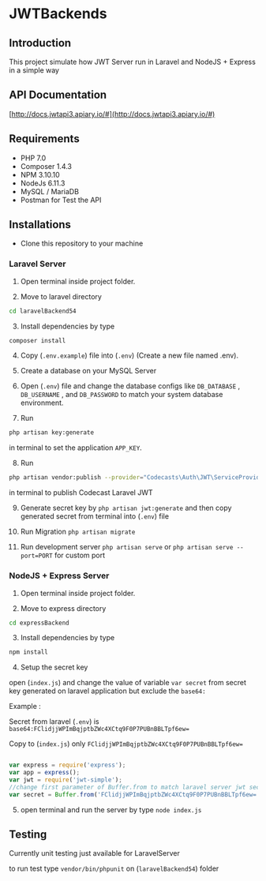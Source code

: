 # JWTBackends

## Introduction

This project simulate how JWT Server run in Laravel and NodeJS + Express in a simple way

## API Documentation

[http://docs.jwtapi3.apiary.io/#](http://docs.jwtapi3.apiary.io/#)

## Requirements

- PHP 7.0
- Composer 1.4.3
- NPM 3.10.10
- NodeJs 6.11.3
- MySQL / MariaDB
- Postman for Test the API


## Installations

- Clone this repository to your machine

### Laravel Server

1. Open terminal inside project folder.

2. Move to laravel directory
```bash
cd laravelBackend54
```

3. Install dependencies by type 
```bash
composer install
```

4. Copy  (`.env.example`) file into (`.env`) (Create a new file named .env).

5. Create a database on your MySQL Server

6. Open (`.env`) file and change the database configs like `DB_DATABASE` , `DB_USERNAME` , and `DB_PASSWORD` to match your system database environment.

7.  Run 
```bash
php artisan key:generate
``` 
in terminal to set the application `APP_KEY`.

8. Run
```bash
php artisan vendor:publish --provider="Codecasts\Auth\JWT\ServiceProvider"
``` 
in terminal to publish Codecast Laravel JWT

9. Generate secret key by `php artisan jwt:generate` and then copy generated secret from terminal into (`.env`) file

10. Run Migration `php artisan migrate`

11. Run development server `php artisan serve` or `php artisan serve --port=PORT` for custom port

### NodeJS + Express Server

1. Open terminal inside project folder.

2. Move to express directory
```bash
cd expressBackend
```

3. Install dependencies by type 
```bash
npm install
```

4. Setup the secret key

open (`index.js`) and change the value of variable `var secret` from secret key generated on laravel application but exclude the `base64:` 

Example : 

Secret from laravel (`.env`) is `base64:FClidjjWPImBqjptbZWc4XCtq9F0P7PUBnBBLTpf6ew=`

Copy to (`index.js`) only `FClidjjWPImBqjptbZWc4XCtq9F0P7PUBnBBLTpf6ew=`

```javascript

var express = require('express');
var app = express();
var jwt = require('jwt-simple');
//change first parameter of Buffer.from to match laravel server jwt secret exclude the 'base64:'
var secret = Buffer.from('FClidjjWPImBqjptbZWc4XCtq9F0P7PUBnBBLTpf6ew=', 'base64')

```


5. open terminal and run the server by type `node index.js`

## Testing

Currently unit testing just available for LaravelServer

to run test type `vendor/bin/phpunit` on (`laravelBackend54`) folder
